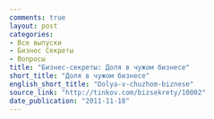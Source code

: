 ```yaml
---
comments: true
layout: post
categories:
- Все выпуски
- Бизнес Секреты
- Вопросы
title: "Бизнес-секреты: Доля в чужом бизнесе"
short_title: "Доля в чужом бизнесе"
english_short_title: "Dolya-v-chuzhom-biznese"
source_link: "http://tinkov.com/bizsekrety/10002"
date_publication: "2011-11-18"
---
```


